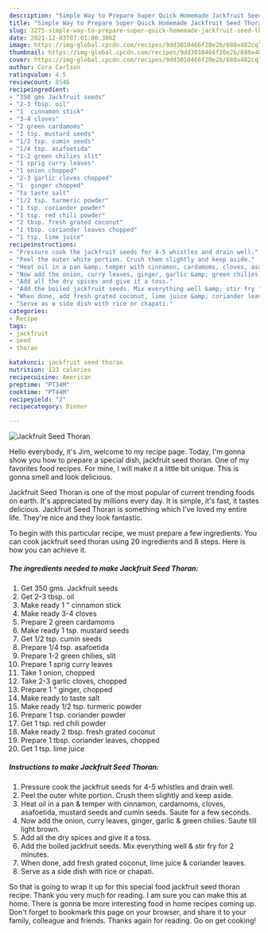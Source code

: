 ```yaml
---
description: "Simple Way to Prepare Super Quick Homemade Jackfruit Seed Thoran"
title: "Simple Way to Prepare Super Quick Homemade Jackfruit Seed Thoran"
slug: 3275-simple-way-to-prepare-super-quick-homemade-jackfruit-seed-thoran
date: 2021-12-03T07:01:00.306Z
image: https://img-global.cpcdn.com/recipes/9dd3010466f20e2b/680x482cq70/jackfruit-seed-thoran-recipe-main-photo.jpg
thumbnail: https://img-global.cpcdn.com/recipes/9dd3010466f20e2b/680x482cq70/jackfruit-seed-thoran-recipe-main-photo.jpg
cover: https://img-global.cpcdn.com/recipes/9dd3010466f20e2b/680x482cq70/jackfruit-seed-thoran-recipe-main-photo.jpg
author: Cora Carlson
ratingvalue: 4.5
reviewcount: 8546
recipeingredient:
- "350 gms Jackfruit seeds"
- "2-3 tbsp. oil"
- "1  cinnamon stick"
- "3-4 cloves"
- "2 green cardamoms"
- "1 tsp. mustard seeds"
- "1/2 tsp. cumin seeds"
- "1/4 tsp. asafoetida"
- "1-2 green chilies slit"
- "1 sprig curry leaves"
- "1 onion chopped"
- "2-3 garlic cloves chopped"
- "1  ginger chopped"
- "to taste salt"
- "1/2 tsp. turmeric powder"
- "1 tsp. coriander powder"
- "1 tsp. red chili powder"
- "2 tbsp. fresh grated coconut"
- "1 tbsp. coriander leaves chopped"
- "1 tsp. lime juice"
recipeinstructions:
- "Pressure cook the jackfruit seeds for 4-5 whistles and drain well."
- "Peel the outer white portion. Crush them slightly and keep aside."
- "Heat oil in a pan &amp; temper with cinnamon, cardamoms, cloves, asafoetida, mustard seeds and cumin seeds. Saute for a few seconds."
- "Now add the onion, curry leaves, ginger, garlic &amp; green chilies. Saute till light brown."
- "Add all the dry spices and give it a toss."
- "Add the boiled jackfruit seeds. Mix everything well &amp; stir fry for 2 minutes."
- "When done, add fresh grated coconut, lime juice &amp; coriander leaves."
- "Serve as a side dish with rice or chapati."
categories:
- Recipe
tags:
- jackfruit
- seed
- thoran

katakunci: jackfruit seed thoran 
nutrition: 123 calories
recipecuisine: American
preptime: "PT34M"
cooktime: "PT44M"
recipeyield: "2"
recipecategory: Dinner

---
```



![Jackfruit Seed Thoran](https://img-global.cpcdn.com/recipes/9dd3010466f20e2b/680x482cq70/jackfruit-seed-thoran-recipe-main-photo.jpg)

Hello everybody, it's Jim, welcome to my recipe page. Today, I'm gonna show you how to prepare a special dish, jackfruit seed thoran. One of my favorites food recipes. For mine, I will make it a little bit unique. This is gonna smell and look delicious.



Jackfruit Seed Thoran is one of the most popular of current trending foods on earth. It's appreciated by millions every day. It is simple, it's fast, it tastes delicious. Jackfruit Seed Thoran is something which I've loved my entire life. They're nice and they look fantastic.


To begin with this particular recipe, we must prepare a few ingredients. You can cook jackfruit seed thoran using 20 ingredients and 8 steps. Here is how you can achieve it.

<!--inarticleads1-->

##### The ingredients needed to make Jackfruit Seed Thoran:

1. Get 350 gms. Jackfruit seeds
1. Get 2-3 tbsp. oil
1. Make ready 1 &#34; cinnamon stick
1. Make ready 3-4 cloves
1. Prepare 2 green cardamoms
1. Make ready 1 tsp. mustard seeds
1. Get 1/2 tsp. cumin seeds
1. Prepare 1/4 tsp. asafoetida
1. Prepare 1-2 green chilies, slit
1. Prepare 1 sprig curry leaves
1. Take 1 onion, chopped
1. Take 2-3 garlic cloves, chopped
1. Prepare 1 &#34; ginger, chopped
1. Make ready to taste salt
1. Make ready 1/2 tsp. turmeric powder
1. Prepare 1 tsp. coriander powder
1. Get 1 tsp. red chili powder
1. Make ready 2 tbsp. fresh grated coconut
1. Prepare 1 tbsp. coriander leaves, chopped
1. Get 1 tsp. lime juice




<!--inarticleads2-->

##### Instructions to make Jackfruit Seed Thoran:

1. Pressure cook the jackfruit seeds for 4-5 whistles and drain well.
1. Peel the outer white portion. Crush them slightly and keep aside.
1. Heat oil in a pan &amp; temper with cinnamon, cardamoms, cloves, asafoetida, mustard seeds and cumin seeds. Saute for a few seconds.
1. Now add the onion, curry leaves, ginger, garlic &amp; green chilies. Saute till light brown.
1. Add all the dry spices and give it a toss.
1. Add the boiled jackfruit seeds. Mix everything well &amp; stir fry for 2 minutes.
1. When done, add fresh grated coconut, lime juice &amp; coriander leaves.
1. Serve as a side dish with rice or chapati.




So that is going to wrap it up for this special food jackfruit seed thoran recipe. Thank you very much for reading. I am sure you can make this at home. There is gonna be more interesting food in home recipes coming up. Don't forget to bookmark this page on your browser, and share it to your family, colleague and friends. Thanks again for reading. Go on get cooking!
